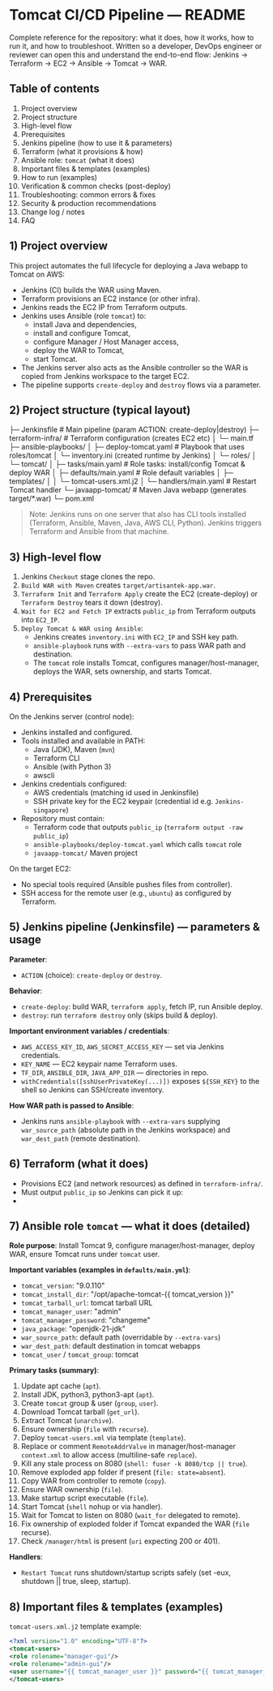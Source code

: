 # Tomcat CI/CD Pipeline — README

Complete reference for the repository: what it does, how it works, how to run it, and how to troubleshoot.
Written so a developer, DevOps engineer or reviewer can open this and understand the end-to-end flow: Jenkins → Terraform → EC2 → Ansible → Tomcat → WAR.

## Table of contents

1. Project overview  
2. Project structure  
3. High-level flow  
4. Prerequisites  
5. Jenkins pipeline (how to use it & parameters)  
6. Terraform (what it provisions & how)  
7. Ansible role: `tomcat` (what it does)  
8. Important files & templates (examples)  
9. How to run (examples)  
10. Verification & common checks (post-deploy)  
11. Troubleshooting: common errors & fixes  
12. Security & production recommendations  
13. Change log / notes  
14. FAQ

## 1) Project overview

This project automates the full lifecycle for deploying a Java webapp to Tomcat on AWS:

- Jenkins (CI) builds the WAR using Maven.
- Terraform provisions an EC2 instance (or other infra).
- Jenkins reads the EC2 IP from Terraform outputs.
- Jenkins uses Ansible (role `tomcat`) to:
  - install Java and dependencies,
  - install and configure Tomcat,
  - configure Manager / Host Manager access,
  - deploy the WAR to Tomcat,
  - start Tomcat.
- The Jenkins server also acts as the Ansible controller so the WAR is copied from Jenkins workspace to the target EC2.
- The pipeline supports `create-deploy` and `destroy` flows via a parameter.

## 2) Project structure (typical layout)



├─ Jenkinsfile # Main pipeline (param ACTION: create-deploy|destroy)
├─ terraform-infra/ # Terraform configuration (creates EC2 etc)
│ └─ main.tf
├─ ansible-playbooks/
│ ├─ deploy-tomcat.yaml # Playbook that uses roles/tomcat
│ └─ inventory.ini (created runtime by Jenkins)
│ └─ roles/
│ └─ tomcat/
│ ├─ tasks/main.yaml # Role tasks: install/config Tomcat & deploy WAR
│ ├─ defaults/main.yaml # Role default variables
│ ├─ templates/
│ │ └─ tomcat-users.xml.j2
│ └─ handlers/main.yaml # Restart Tomcat handler
└─ javaapp-tomcat/ # Maven Java webapp (generates target/*.war)
└─ pom.xml
> Note: Jenkins runs on one server that also has CLI tools installed (Terraform, Ansible, Maven, Java, AWS CLI, Python). Jenkins triggers Terraform and Ansible from that machine.

## 3) High-level flow

1. Jenkins `Checkout` stage clones the repo.  
2. `Build WAR with Maven` creates `target/artisantek-app.war`.  
3. `Terraform Init` and `Terraform Apply` create the EC2 (create-deploy) or `Terraform Destroy` tears it down (destroy).  
4. `Wait for EC2 and Fetch IP` extracts `public_ip` from Terraform outputs into `EC2_IP`.  
5. `Deploy Tomcat & WAR using Ansible`:
   - Jenkins creates `inventory.ini` with `EC2_IP` and SSH key path.
   - `ansible-playbook` runs with `--extra-vars` to pass WAR path and destination.
   - The `tomcat` role installs Tomcat, configures manager/host-manager, deploys the WAR, sets ownership, and starts Tomcat.

## 4) Prerequisites

On the Jenkins server (control node):
- Jenkins installed and configured.
- Tools installed and available in PATH:
  - Java (JDK), Maven (`mvn`)
  - Terraform CLI
  - Ansible (with Python 3)
  - awscli
- Jenkins credentials configured:
  - AWS credentials (matching id used in Jenkinsfile)
  - SSH private key for the EC2 keypair (credential id e.g. `Jenkins-singapore`)
- Repository must contain:
  - Terraform code that outputs `public_ip` (`terraform output -raw public_ip`)
  - `ansible-playbooks/deploy-tomcat.yaml` which calls `tomcat` role
  - `javaapp-tomcat/` Maven project

On the target EC2:
- No special tools required (Ansible pushes files from controller).
- SSH access for the remote user (e.g., `ubuntu`) as configured by Terraform.

## 5) Jenkins pipeline (Jenkinsfile) — parameters & usage

**Parameter**:
- `ACTION` (choice): `create-deploy` or `destroy`.

**Behavior**:
- `create-deploy`: build WAR, `terraform apply`, fetch IP, run Ansible deploy.
- `destroy`: run `terraform destroy` only (skips build & deploy).

**Important environment variables / credentials**:
- `AWS_ACCESS_KEY_ID`, `AWS_SECRET_ACCESS_KEY` — set via Jenkins credentials.
- `KEY_NAME` — EC2 keypair name Terraform uses.
- `TF_DIR`, `ANSIBLE_DIR`, `JAVA_APP_DIR` — directories in repo.
- `withCredentials([sshUserPrivateKey(...)])` exposes `${SSH_KEY}` to the shell so Jenkins can SSH/create inventory.

**How WAR path is passed to Ansible**:
- Jenkins runs `ansible-playbook` with `--extra-vars` supplying `war_source_path` (absolute path in the Jenkins workspace) and `war_dest_path` (remote destination).

## 6) Terraform (what it does)

- Provisions EC2 (and network resources) as defined in `terraform-infra/`.
- Must output `public_ip` so Jenkins can pick it up:
- 
## 7) Ansible role `tomcat` — what it does (detailed)

**Role purpose**: Install Tomcat 9, configure manager/host-manager, deploy WAR, ensure Tomcat runs under `tomcat` user.

**Important variables (examples in `defaults/main.yml`)**:
- `tomcat_version`: "9.0.110"  
- `tomcat_install_dir`: "/opt/apache-tomcat-{{ tomcat_version }}"  
- `tomcat_tarball_url`: tomcat tarball URL  
- `tomcat_manager_user`: "admin"  
- `tomcat_manager_password`: "changeme"  
- `java_package`: "openjdk-21-jdk"  
- `war_source_path`: default path (overridable by `--extra-vars`)  
- `war_dest_path`: default destination in tomcat webapps  
- `tomcat_user` / `tomcat_group`: tomcat

**Primary tasks (summary)**:
1. Update apt cache (`apt`).
2. Install JDK, python3, python3-apt (`apt`).
3. Create `tomcat` group & user (`group`, `user`).
4. Download Tomcat tarball (`get_url`).
5. Extract Tomcat (`unarchive`).
6. Ensure ownership (`file` with `recurse`).
7. Deploy `tomcat-users.xml` via template (`template`).
8. Replace or comment `RemoteAddrValve` in manager/host-manager `context.xml` to allow access (multiline-safe `replace`).
9. Kill any stale process on 8080 (`shell: fuser -k 8080/tcp || true`).
10. Remove exploded app folder if present (`file: state=absent`).
11. Copy WAR from controller to remote (`copy`).
12. Ensure WAR ownership (`file`).
13. Make startup script executable (`file`).
14. Start Tomcat (`shell` nohup or via handler).
15. Wait for Tomcat to listen on 8080 (`wait_for` delegated to remote).
16. Fix ownership of exploded folder if Tomcat expanded the WAR (`file` recurse).
17. Check `/manager/html` is present (`uri` expecting 200 or 401).

**Handlers**:
- `Restart Tomcat` runs shutdown/startup scripts safely (set -eux, shutdown || true, sleep, startup).

## 8) Important files & templates (examples)

`tomcat-users.xml.j2` template example:
```xml
<?xml version="1.0" encoding="UTF-8"?>
<tomcat-users>
<role rolename="manager-gui"/>
<role rolename="admin-gui"/>
<user username="{{ tomcat_manager_user }}" password="{{ tomcat_manager_password }}" roles="manager-gui,admin-gui"/>
</tomcat-users>

